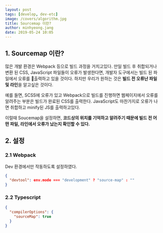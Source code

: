 ```yaml
---
layout: post
tags: [develop, dev-etc]
image: /covers/algorithm.jpg
title: Sourcemap 이란?
author: minhyeong.jang
date: 2019-05-24 10:05
---
```


## 1. Sourcemap 이란?

많은 개발 환경은 Webpack 등으로 빌드 과정을 거치고있다. 만일 빌드 후 취합되거나 변환 된 CSS, JavaScript 파일들이 오류가 발생한다면, 개발자 도구에서는 빌드 된 파일에서 오류를 출력하고 있을 것이다. 하지만 우리가 원하는 것은 **빌드 전 오류난 파일 및 라인**을 알고싶은 것이다.

예를 들면, SCSS에 오류가 있고 Webpack으로 빌드를 진행하면 웹페이지에서 오류를 알려주는 부분은 빌드가 완료된 CSS를 출력한다. JavaScript도 마찬가지로 오류가 나면 취합하고 minify된 JS를 출력하고있다.

이럴때 Soucemap을 설정하면, **코드상의 위치를 기억하고 알려주기 때문에 빌드 전 어떤 파일, 라인에서 오류가 났는지 확인할 수 있다.**

## 2. 설정

### 2.1 Webpack

Dev 환경에서만 작동하도록 설정하였다.

```json
{
  "devtool": env.mode === "development" ? "source-map" : ""
}
```

### 2.2 Typescript

```json
{
  "compilerOptions": {
    "sourceMap": true
  }
}
```
